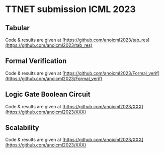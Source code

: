 # TTNET submission ICML 2023

## Tabular

Code & results are given at [https://github.com/anoicml2023/tab_res](https://github.com/anoicml2023/tab_res)

## Formal Verification

Code & results are given at [https://github.com/anoicml2023/Formal_verif](https://github.com/anoicml2023/Formal_verif)

## Logic Gate Boolean Circuit

Code & results are given at [https://github.com/anoicml2023/XXX](https://github.com/anoicml2023/XXX)

## Scalability

Code & results are given at [https://github.com/anoicml2023/XXX](https://github.com/anoicml2023/XXX)
